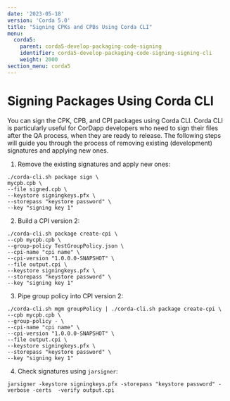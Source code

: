 ```yaml
---
date: '2023-05-18'
version: 'Corda 5.0'
title: "Signing CPKs and CPBs Using Corda CLI"
menu:
  corda5:
    parent: corda5-develop-packaging-code-signing
    identifier: corda5-develop-packaging-code-signing-signing-cli
    weight: 2000
section_menu: corda5
---
```


# Signing Packages Using Corda CLI

You can sign the CPK, CPB, and CPI packages using Corda CLI. Corda CLI is particularly useful for CorDapp developers
who need to sign their files after the QA process, when they are ready to release.
The following steps will guide you through the process of removing existing (development) signatures and applying new ones.

1. Remove the existing signatures and apply new ones:
```shell
./corda-cli.sh package sign \
mycpb.cpb \
--file signed.cpb \
--keystore signingkeys.pfx \
--storepass "keystore password" \
--key "signing key 1"
```

2. Build a CPI version 2:
```shell
./corda-cli.sh package create-cpi \
--cpb mycpb.cpb \
--group-policy TestGroupPolicy.json \
--cpi-name "cpi name" \
--cpi-version "1.0.0.0-SNAPSHOT" \
--file output.cpi \
--keystore signingkeys.pfx \
--storepass "keystore password" \
--key "signing key 1"
```

3. Pipe group policy into CPI version 2:
```shell
./corda-cli.sh mgm groupPolicy | ./corda-cli.sh package create-cpi \
--cpb mycpb.cpb \
--group-policy - \
--cpi-name "cpi name" \
--cpi-version "1.0.0.0-SNAPSHOT" \
--file output.cpi \
--keystore signingkeys.pfx \
--storepass "keystore password" \
--key "signing key 1"
```

4. Check signatures using `jarsigner`:
```shell
jarsigner -keystore signingkeys.pfx -storepass "keystore password" -verbose -certs  -verify output.cpi
```

